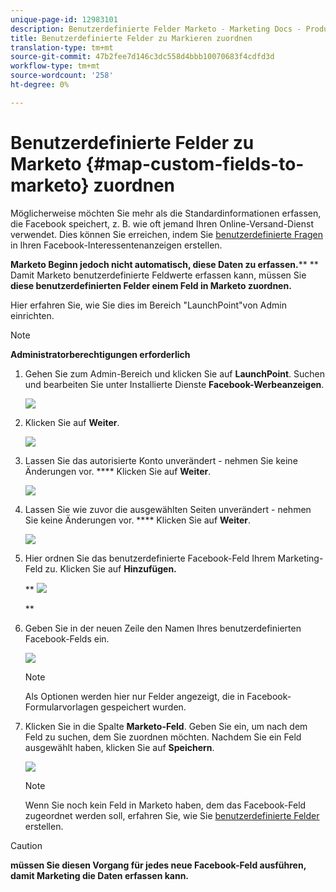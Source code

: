 ```yaml
---
unique-page-id: 12983101
description: Benutzerdefinierte Felder Marketo - Marketing Docs - Produktdokumentation zuordnen
title: Benutzerdefinierte Felder zu Markieren zuordnen
translation-type: tm+mt
source-git-commit: 47b2fee7d146c3dc558d4bbb10070683f4cdfd3d
workflow-type: tm+mt
source-wordcount: '258'
ht-degree: 0%

---
```



# Benutzerdefinierte Felder zu Marketo {#map-custom-fields-to-marketo} zuordnen

Möglicherweise möchten Sie mehr als die Standardinformationen erfassen, die Facebook speichert, z. B. wie oft jemand Ihren Online-Versand-Dienst verwendet. Dies können Sie erreichen, indem Sie [benutzerdefinierte Fragen](https://www.facebook.com/business/help/774623835981457?helpref=uf_permalink) in Ihren Facebook-Interessentenanzeigen erstellen.

**Marketo Beginn jedoch nicht automatisch, diese Daten zu erfassen.**** ** Damit Marketo benutzerdefinierte Feldwerte erfassen kann, müssen Sie **diese benutzerdefinierten Felder einem Feld in Marketo zuordnen.**

Hier erfahren Sie, wie Sie dies im Bereich &quot;LaunchPoint&quot;von Admin einrichten.

>[!NOTE]
>
>**Administratorberechtigungen erforderlich**

1. Gehen Sie zum Admin-Bereich und klicken Sie auf **LaunchPoint**. Suchen und bearbeiten Sie unter Installierte Dienste **Facebook-Werbeanzeigen**.

   ![](assets/image2017-10-24-9-3a32-3a16.png)

1. Klicken Sie auf **Weiter**.

   ![](assets/image2017-10-24-14-3a55-3a13.png)

1. Lassen Sie das autorisierte Konto unverändert - nehmen Sie keine Änderungen vor. **** Klicken Sie auf **Weiter**.

   ![](assets/image2017-10-24-14-3a56-3a48.png)

1. Lassen Sie wie zuvor die ausgewählten Seiten unverändert - nehmen Sie keine Änderungen vor. **** Klicken Sie auf **Weiter**.

   ![](assets/image2017-10-24-15-3a0-3a54.png)

1. Hier ordnen Sie das benutzerdefinierte Facebook-Feld Ihrem Marketing-Feld zu. Klicken Sie auf **Hinzufügen.**

   ** ![](assets/image2017-10-24-9-3a33-3a49.png)

   **

1. Geben Sie in der neuen Zeile den Namen Ihres benutzerdefinierten Facebook-Felds ein.

   ![](assets/image2017-10-24-9-3a37-3a3.png)

   >[!NOTE]
   >
   >Als Optionen werden hier nur Felder angezeigt, die in Facebook-Formularvorlagen gespeichert wurden.

1. Klicken Sie in die Spalte **Marketo-Feld**. Geben Sie ein, um nach dem Feld zu suchen, dem Sie zuordnen möchten. Nachdem Sie ein Feld ausgewählt haben, klicken Sie auf **Speichern**.

   ![](assets/image2017-10-24-11-3a16-3a42.png)

   >[!NOTE]
   >
   >Wenn Sie noch kein Feld in Marketo haben, dem das Facebook-Feld zugeordnet werden soll, erfahren Sie, wie Sie [benutzerdefinierte Felder ](../../../../product-docs/administration/field-management/create-a-custom-field-in-marketo.md) erstellen.

>[!CAUTION]
>
>**müssen Sie diesen Vorgang für jedes neue Facebook-Feld ausführen, damit Marketing die Daten erfassen kann.**


